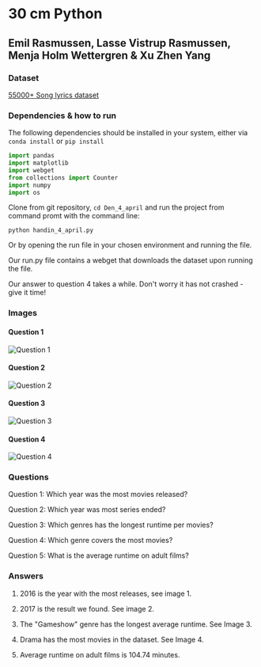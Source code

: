 # 30 cm Python

## Emil Rasmussen, Lasse Vistrup Rasmussen, Menja Holm Wettergren & Xu Zhen Yang

### Dataset

[55000+ Song lyrics dataset](https://github.com/KasperOnFire/ImpossibleTechnology/blob/master/Datasets/songdata.csv)

### Dependencies & how to run

The following dependencies should be installed in your system, either via `conda install` or `pip install`

```python
import pandas
import matplotlib
import webget
from collections import Counter
import numpy
import os
```

Clone from git repository, `cd Den_4_april` and run the project from command promt with the command line:

`python handin_4_april.py`

Or by opening the run file in your chosen environment and running the file.

Our run.py file contains a webget that downloads the dataset upon running the file. 

Our answer to question 4 takes a while. Don't worry it has not crashed - give it time!

### Images

#### Question 1

![Question 1](img/Question_1.png)

#### Question 2

![Question 2](img/Question_2.png)

#### Question 3

![Question 3](img/Question_3.png)

#### Question 4

![Question 4](img/Question_4.png)


### Questions

Question 1: Which year was the most movies released?

Question 2: Which year was most series ended?

Question 3: Which genres has the longest runtime per movies?

Question 4: Which genre covers the most movies?

Question 5: What is the average runtime on adult films?

### Answers

1. 2016 is the year with the most releases, see image 1.

2. 2017 is the result we found. See image 2.

3. The "Gameshow" genre has the longest average runtime. See Image 3.

4. Drama has the most movies in the dataset. See Image 4.

5. Average runtime on adult films is 104.74 minutes.